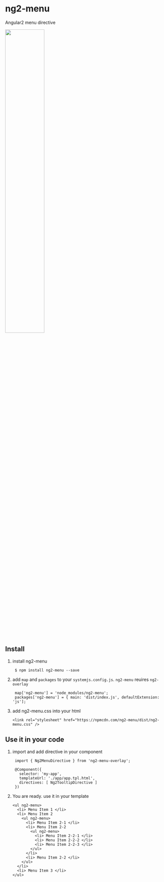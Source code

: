 # ng2-menu
Angular2 menu directive

<a href="https://plnkr.co/edit/u6sihV?p=preview">
  <img src="http://i.imgur.com/w6yJBua.png" width="50% border="1" />
</a>

## Install

1. install ng2-menu

        $ npm install ng2-menu --save

2. add `map` and `packages` to your `systemjs.config.js`. `ng2-menu` reuires `ng2-overlay`

        map['ng2-menu'] = 'node_modules/ng2-menu';
        packages['ng2-menu'] = { main: 'dist/index.js', defaultExtension: 'js'];

3.  add ng2-menu.css into your html

        <link rel="stylesheet" href="https://npmcdn.com/ng2-menu/dist/ng2-menu.css" />

## Use it in your code

1. import and add directive in your component

        import { Ng2MenuDirective } from 'ng2-menu-overlay';

        @Component({
          selector: 'my-app',
          templateUrl: './app/app.tpl.html',
          directives: [ Ng2TooltipDirective ]
        })


2. You are ready. use it in your template

       <ul ng2-menu>
         <li> Menu Item 1 </li>
         <li> Menu Item 2
           <ul ng2-menu>
             <li> Menu Item 2-1 </li>
             <li> Menu Item 2-2 
               <ul ng2-menu>
                 <li> Menu Item 2-2-1 </li>
                 <li> Menu Item 2-2-2 </li>
                 <li> Menu Item 2-2-3 </li>
               </ul>
             </li>
             <li> Menu Item 2-2 </li>
           </ul>
         </li>
         <li> Menu Item 3 </li>
       </ul>

